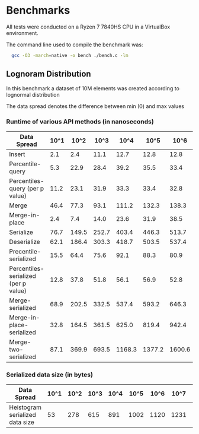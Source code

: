 # Benchmarks

All tests were conducted on a Ryzen 7 7840HS CPU in a VirtualBox environment.

The command line used to compile the benchmark was:

```bash
  gcc -O3 -march=native -o bench ./bench.c -lm
```

## Lognoram Distribution
In this benchmark a dataset of 10M elements was created according to lognormal distribution

The data spread denotes the difference between min (0) and max values

### Runtime of various API methods (in nanoseconds)

Data Spread	|10^1	|10^2	|10^3	|10^4	|10^5	|10^6	|10^7	|10^8	|10^9
---|---|---|---|---|---|---|---|---|---
Insert|	2.1|	2.4|	11.1|	12.7|	12.8|	12.8|	12.8|	13.7|	12.922
Percentile-query|	5.3|	22.9|	28.4|	39.2|	35.5|	33.4|	40.1|	38.9|	37.198
Percentiles-query (per p value)|	11.2|	23.1|	31.9|	33.3|	33.4|	32.8|	33.7|	34.6|	34.032
Merge|	46.4|	77.3|	93.1|	111.2|	132.3|	138.3|	172.7|	176.9|	199.271
Merge-in-place|	2.4|	7.4|	14.0|	23.6|	31.9|	38.5|	47.8|	56.0|	63.965
Serialize	|76.7	|149.5	|252.7	|403.4	|446.3	|513.7	|577.9	|582.9|	646.949
Deserialize|	62.1|	186.4|	303.3|	418.7|	503.5|	537.4|	621.5|	651.3|	707.736
Precentile-serialized|	15.5|	64.4|	75.6|	92.1|	88.3|	80.9|	94.1|	95.1|	89.651
Percentiles-serialized (per p value)|	12.8|	37.8|	51.8|	56.1|	56.9|	52.8|	59.2|	56.8|	56.006
Merge-serialized|	68.9|	202.5|	332.5|	537.4|	593.2|	646.3|	700.7|	752.4|	835.912
Merge-in-place-serialized|	32.8|	164.5|	361.5|	625.0|	819.4|	942.4|	1133.1|	1333.6|	1481.383
Merge-two-serialized|	87.1|	369.9|	693.5|	1168.3|	1377.2|	1600.6|	1891.1|	2214.0|	2381.361|

### Serialized data size (in bytes)
                  
Data Spread	|10^1	|10^2	|10^3	|10^4	|10^5	|10^6	|10^7	|10^8	|10^9
---|---|---|---|---|---|---|---|---|---
Heistogram serialized data size|	53|	278|	615|	891|	1002|	1120|	1231|	1355|	1482
